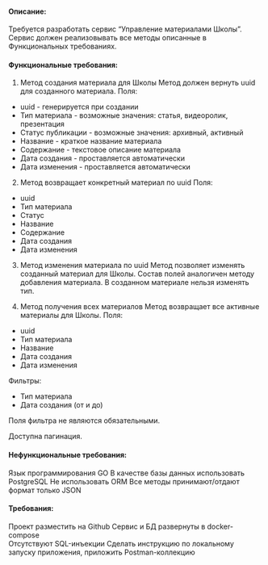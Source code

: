 #### Описание:

Требуется разработать сервис “Управление материалами Школы”.
Сервис должен реализовывать все методы описанные в Функциональных требованиях.

#### Функциональные требования:

1. Метод создания материала для Школы
   Метод должен вернуть uuid для созданного материала.
   Поля:

- uuid - генерируется при создании
- Тип материала - возможные значения: статья, видеоролик, презентация
- Статус публикации - возможные значения: архивный, активный
- Название - краткое название материала
- Содержание - текстовое описание материала
- Дата создания - проставляется автоматически
- Дата изменения - проставляется автоматически

2. Метод возвращает конкретный материал по uuid
   Поля:

- uuid
- Тип материала
- Статус
- Название
- Содержание
- Дата создания
- Дата изменения

3. Метод изменения материала по uuid
   Метод позволяет изменять созданный материал для Школы.
   Состав полей аналогичен методу добавления материала.
   В созданном материале нельзя изменять тип.

4. Метод получения всех материалов
   Метод возвращает все активные материалы для Школы.
   Поля:

- uuid
- Тип материала
- Название
- Дата создания
- Дата изменения

Фильтры:

- Тип материала
- Дата создания (от и до)

Поля фильтра не являются обязательными.

Доступна пагинация.

#### Нефункциональные требования:

Язык программирования GO
В качестве базы данных использовать PostgreSQL
Не использовать ORM
Все методы принимают/отдают формат только JSON

#### Требования:

Проект разместить на Github
Сервис и БД развернуты в docker-compose  
Отсутствуют SQL-инъекции
Сделать инструкцию по локальному запуску приложения, приложить Postman-коллекцию
